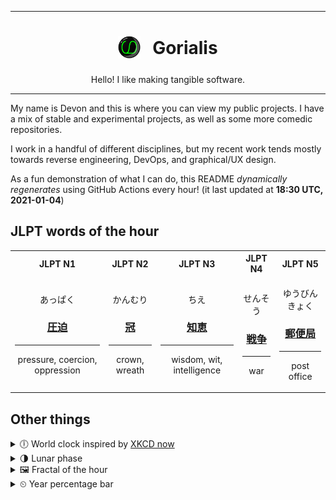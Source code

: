 ***

<h1 align="center">
<sub>
    <img src="readme/resources/avatar.png" height="36">
</sub>
&nbsp;
Gorialis
</h1>
<p align="center">
Hello! I like making tangible software.
</p>

***

My name is Devon and this is where you can view my public projects. I have a mix of stable and experimental projects, as well as some more comedic repositories.

I work in a handful of different disciplines, but my recent work tends mostly towards reverse engineering, DevOps, and graphical/UX design.

As a fun demonstration of what I can do, this README *dynamically regenerates* using GitHub Actions every hour! (it last updated at **18:30 UTC, 2021-01-04**)

<h2>JLPT words of the hour</h2>
<table>
    <tr>
        <th>JLPT N1</th>
        <th>JLPT N2</th>
        <th>JLPT N3</th>
        <th>JLPT N4</th>
        <th>JLPT N5</th>
    </tr>
    <tr>
        <td>
            <p align="center">あっぱく</p>
            <h3 align="center"><b><a href="https://jisho.org/search/%E5%9C%A7%E8%BF%AB">圧迫</a></b></h3>
            <hr>
            <p align="center">pressure,<wbr> coercion,<wbr> oppression</p>
        </td>
        <td>
            <p align="center">かんむり</p>
            <h3 align="center"><b><a href="https://jisho.org/search/%E5%86%A0">冠</a></b></h3>
            <hr>
            <p align="center">crown,<wbr> wreath</p>
        </td>
        <td>
            <p align="center">ちえ</p>
            <h3 align="center"><b><a href="https://jisho.org/search/%E7%9F%A5%E6%81%B5">知恵</a></b></h3>
            <hr>
            <p align="center">wisdom,<wbr> wit,<wbr> intelligence</p>
        </td>
        <td>
            <p align="center">せんそう</p>
            <h3 align="center"><b><a href="https://jisho.org/search/%E6%88%A6%E4%BA%89">戦争</a></b></h3>
            <hr>
            <p align="center">war</p>
        </td>
        <td>
            <p align="center">ゆうびんきょく</p>
            <h3 align="center"><b><a href="https://jisho.org/search/%E9%83%B5%E4%BE%BF%E5%B1%80">郵便局</a></b></h3>
            <hr>
            <p align="center">post office</p>
        </td>
    </tr>
</table>

<h2>Other things</h2>
<details>
<summary>🕕  World clock inspired by <a href="https://xkcd.com/now">XKCD now</a></summary>

> <img src="generated/now.png" width="512">

</details>
<details>
<summary>🌗 Lunar phase</summary>

The moon is approximately 73.47% through its phase (Last Quarter).

</details>
<details>
<summary>&#x1f5bc; Fractal of the hour</summary>

> <img src="generated/fractal.png" width="512">

</details>
<details>
<summary>&#x23f2; Year percentage bar</summary>
<pre><code>2021 [▁▁▁▁▁▁▁▁▁▁▁▁▁▁▁▁▁▁▁▁] 1.03%</code></pre>
</details>
